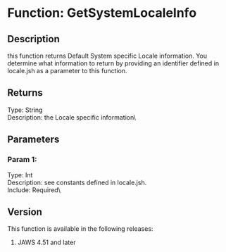 # Function: GetSystemLocaleInfo

## Description

this function returns Default System specific Locale information. You
determine what information to return by providing an identifier defined
in locale.jsh as a parameter to this function.

## Returns

Type: String\
Description: the Locale specific information\

## Parameters

### Param 1:

Type: Int\
Description: see constants defined in locale.jsh.\
Include: Required\

## Version

This function is available in the following releases:

1.  JAWS 4.51 and later
